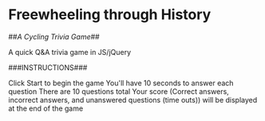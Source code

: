 # Freewheeling through History
##*A Cycling Trivia Game*##

A quick Q&amp;A trivia game in JS/jQuery

###INSTRUCTIONS###

Click Start to begin the game
You'll have 10 seconds to answer each question
There are 10 questions total
Your score (Correct answers, incorrect answers, and unanswered questions (time outs)) will be displayed at the end of the game
